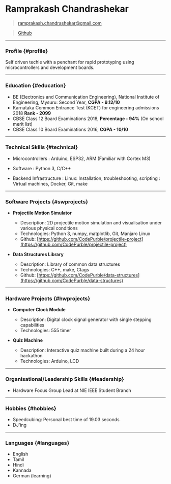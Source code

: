 # Ramprakash Chandrashekar

> [ramprakash.chandrashekar@gmail.com](ramprakash.chandrashekar@gmail.com)

> [Github](https://github.com/CodePurble)

------

### Profile {#profile}

Self driven techie with a penchant for rapid prototyping using microcontrollers
and development boards.

------

### Education {#education}

* BE (Electronics and Communication Engineering), National Institute of Engineering, Mysuru: Second Year, **CGPA - 9.12/10**
* Karnataka Common Entrance Test (KCET) for engineering admissions 2018 **Rank - 2099**
* CBSE Class 12 Board Examinations 2018, **Percentage - 94%** (On school merit list)
* CBSE Class 10 Board Examinations 2016, **CGPA - 10/10**

------

### Technical Skills {#technical}

* Microcontrollers
	: Arduino, ESP32, ARM (Familiar with Cortex M3)

* Software
	: Python 3, C/C++

* Backend Infrastructure
	: Linux: Installation, troubleshooting, scripting
	: Virtual machines, Docker, Git, make

------

### Software Projects {#swprojects}

* **Projectile Motion Simulator**
	* Description: 2D projectile motion simulation and visualisation under various physical conditions
	* Technologies: Python 3, numpy, matplotlib, Git, Manjaro Linux
	* Github: [https://github.com/CodePurble/projectile-project](https://github.com/CodePurble/projectile-project)

* **Data Structures Library**
	* Description: Library of common data structures
	* Technologies: C++, make, Ctags
	* Github: [https://github.com/CodePurble/data-structures](https://github.com/CodePurble/data-structures)

------

### Hardware Projects {#hwprojects}

* **Computer Clock Module**
	* Description: Digital clock signal generator with single stepping capabilities
	* Technologies: 555 timer

* **Quiz Machine**
	* Description: Interactive quiz machine built during a 24 hour hackathon
	* Technologies: Arduino, LCD

------

### Organisational/Leadership Skills {#leadership}

* Hardware Focus Group Lead at NIE IEEE Student Branch

------

### Hobbies {#hobbies}

* Speedcubing: Personal best time of 19.03 seconds
* DJ'ing

------

### Languages {#languages}

* English
* Tamil
* Hindi
* Kannada
* German (learning)
